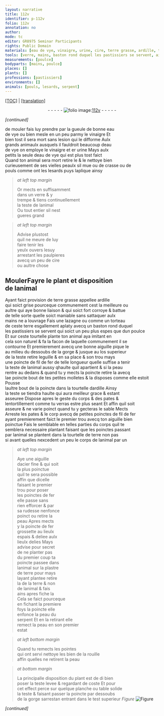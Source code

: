 ```yaml
---
layout: narrative
title: 112v
identifier: p-112v
folio: 112v
annotation: no
author:
mode: tc
editor: GR8975 Seminar Participants
rights: Public Domain
materials: [eau de vye, vinaigre, urine, cire, terre grasse, ardille, terre, fil de fer, acier, fer, rouille]
tools: [verre, mains, baston rond duquel les pastissiers se servent, aiguille, eguille, poincte de fil de fer, poincte, molletes, poinctes de fil de fer, poinctes, aiguille dacier fine, poinctes de fer, poincte de fer, pointes, planche ou table solide]
measurements: [poulce]
bodyparts: [mains, poulce]
places: []
plants: []
professions: [pastissiers]
environments: []
animals: [pouls, lesards, serpent]
---
```


 <p><a href="{{ site.baseurl }}/diplomatic/">[TOC]</a> | <a href="{{ site.baseurl }}/texts/p-112v_tl/" target="_blank">[translation]</a></p><div class="folio" align="center">- - - - - <a href="http://gallica.bnf.fr/ark:/12148/btv1b10500001g/f230.image" target="_blank"><img src="https://cu-mkp.github.io/2017-workshop-edition/assets/photo-icon.png" alt="folio image: " style="display:inline-block; margin-bottom:-3px;"/>112v</a> - - - - - </div>  
 
*[continued]*
  
de mouler fais luy prendre par la gueule de bonne <span class="m">eau<br/> de vye</span> ou bien mesle en un peu parmy le <span class="m">vinaigre</span> Et<br/> bien tost il sera mort sans lesion qui le difforme Aulx<br/> grands animaulx ausquels il fauldroit beaucoup d<span class="m">eau<br/> de vye</span> on employe le <span class="m">vinaigre</span> et <span class="del">er</span> <span class="m">urine</span> Mays aulx<br/> petits la seule d<span class="m">eau de vye</span> qui est plus tost faict<br/> Quand ton animal sera mort retire le & le nettoye bien<br/> curieusem<span class="exp">ent</span> de ses vielles peaulx sil mue ou de crasse ou de<br/> <span class="al">pouls</span> co<span class="exp">mm</span>e ont les <span class="al">lesards</span> puys laplique ainsy
 
> *at left top margin*
> 
> 
>  Or mects en suffisamment<br/> dans un <span class="tl">verre</span> & y<br/> trempe & tiens continuellem<span class="exp">ent</span><br/> la teste de lanimal<br/> Ou tout entier sil nest<br/> gueres grand
 
> *at left top margin*
> 
> 
>  Advise plustost<br/> quil ne meure de luy<br/> faire tenir les<br/> yeulx ouvers l<span class="del">es</span>uy<br/> arrestant les paulpieres<br/> avecq un peu de <span class="m">cire</span><br/> ou aultre chose
 
 
  

## <span class="del">Mouler</span>Fayre le plant et disposition <br/> de lanimal

 
Ayant faict provision de <span class="m">terre grasse</span> appellee <span class="m">ardille</span><br/> qui soict grise pourceque communem<span class="exp">ent</span> cest la meilleure ou<br/> aultre qui aye bonne liaison & qui soict fort corroye & battue<br/> de telle sorte quelle soict maniable sans sattaquer aulx<br/> <span class="tl"><span class="bp">mains</span></span> ne a louvrage Fais une lazagne ou comme un torteau<br/> de ceste <span class="m">terre</span> esgallem<span class="exp">ent</span> aplaty avecq un <span class="tl">baston rond duquel<br/> les <span class="pro">pastissiers</span> se servent</span> qui soict un peu plus espes que dun <span class="ms"><span class="bp">poulce</span></span><br/> Et sur ceste tourtelle plante ton animal <span class="del">aya</span> imitant en<br/> cela son naturel & <span class="del">fa</span> la facon de laquelle co<span class="exp">mmun</span>ement il se<br/> contourne Et premierement avecq une bonne <span class="tl">aiguille</span> pique le<br/> au milieu du dessoubs de la gorge & jusque au <span class="del"><span class="ill"></span></span> los superieur<br/> de la teste retire l<span class="tl">eguille</span> & en sa place & son trou mays<br/> une <span class="tl">poincte de <span class="m">fil de fer</span></span> de telle longueur quelle suffise a tenir<br/> la teste de lanimal aussy <span class="del">q</span>haulte quil apartient & si la peau<br/> rentre au dedans <span class="del">&</span> quand tu y mects la <span class="tl">poincte</span> retire la avecq<br/> l<span class="del">a</span>e <span class="del"><span class="tl">poincte</span></span> bout de tes petites <span class="tl">molletes</span> & la disposes co<span class="exp">mm</span>e elle estoit Pousse<br/> laultre bout de la <span class="tl">poincte</span> dans la tourtelle d<span class="m">ardille</span> Ainsy<br/> la teste se tiendra haulte qui aura meilleur grace & estant<br/> asseuree Dispose apres le geste du corps & des pates &<br/> lentortillem<span class="exp">ent</span> co<span class="exp">mm</span>e tu verras estre plus seant Et affin quil soit<br/> asseure & ne varie poinct quand tu y gecteras le sable <span class="del">Mects</span><br/> Arreste les pates <span class="del">& le corp</span> avecq de petites <span class="tl">poinctes de <span class="m">fil de fer</span></span><br/> ayant premierem<span class="exp">ent</span> faict le premier trou avecq ton <span class="tl">aiguille</span> bien<br/> poinctue Fais le semblable en telles parties du corps quil te<br/> semblera necessaire <span class="del">plantant</span> faisant que les <span class="tl">poinctes</span> passa<span class="exp">n</span>t<br/> par lanimal se plantent dans la tourtelle de terre non pas<br/> si avant quelles nexcedent un peu le corps de lanimal par un
 
> *at left top margin*
> 
> 
>  Aye une <span class="tl">aiguille<br/> d<span class="m">acier</span> fine</span> & qui soit<br/> la plus poinctue<br/> quil te sera possible<br/> affin que dicelle<br/> faisant le premier<br/> trou pour poser<br/> les <span class="tl">poinctes de <span class="m">fer</span></span><br/> elle passe sans<br/> rien efforcer & par<br/> sa rudesse nenfonce<br/> poinct ou retire la<br/> peau Apres mects<br/> y la <span class="tl">poincte de <span class="m">fer</span></span><br/> grossette au lieulx<br/> espais & deliee aulx<br/> lieulx delies Mays<br/> advise pour secret<br/> de ne planter pas<br/> du premier coup ta<br/> <span class="tl">poincte</span> passee dans<br/> lanimal sur la plastre<br/> de <span class="m">terre</span> <span class="del">pour</span> mays<br/> layant plantee retire<br/> la de la <span class="m">terre</span> & non<br/> de lanimal & <span class="del">fais<br/> ains</span> apres fiche la<br/> Cela se faict pourceque<br/> en fichant la premiere<br/> foys la <span class="tl">poincte</span> elle<br/> enfonce la peau du<br/> <span class="al">serpent</span> Et en la retirant elle<br/> remect la peau en son premier<br/> estat
 
> *at left bottom margin*
> 
> 
>  Quand tu remects les <span class="tl">pointes</span><br/> qui ont servi nettoye les bien de la <span class="m">rouille</span><br/> affin quelles ne retirent la peau
 
> *at bottom margin*
> 
> 
>  La principalle disposition du plant est de <span class="del">di</span> bien<br/> poser la teste levee & regardant de coste Et pour<br/> cet effect perce sur quelque <span class="tl">planche ou table solide</span><br/> la teste <span class="del">& <span class="ill"></span></span> faisant passer la <span class="tl">poincte</span> par dessoubs<br/> de la gorge <span class="del">sarrestan</span> entrant dans le test superieur 
> *Figure*
> <a href="https://drive.google.com/open?id=0B9-oNrvWdlO5c3dzVlNzcUd6MnM" target="_blank"><img src="https://cu-mkp.github.io/GR8975-edition/assets/photo-icon.png" alt="Figure" style="display:inline-block; margin-bottom:-3px;"/></a>
 
 
*[continued]*
 
 